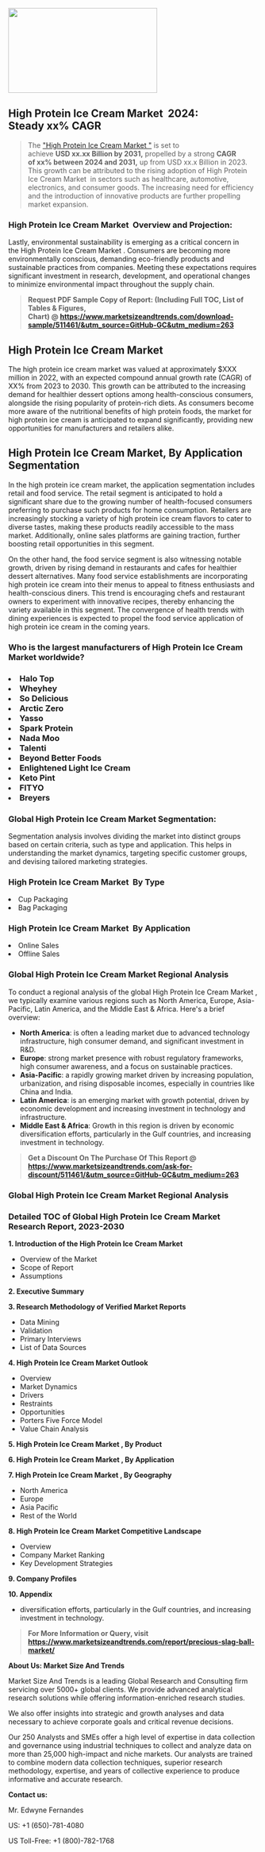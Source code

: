 <p><img class="alignnone size-medium wp-image-20088" src="https://ffe5etoiles.com/wp-content/uploads/2024/12/MST1-300x171.png" alt="" width="300" height="171" /></p><h2 id="ember46" class="ember-view reader-text-block__heading-2">High Protein Ice Cream Market &nbsp;2024: Steady&nbsp;xx% CAGR</h2><blockquote id="ember47" class="ember-view reader-text-block__blockquote">The&nbsp;<a class="app-aware-link " href="https://www.marketsizeandtrends.com/download-sample/511461/&utm_source=GitHub-GC&utm_medium=263" target="_blank" data-test-app-aware-link="">"High Protein Ice Cream Market "</a>&nbsp;is set to achieve&nbsp;<strong>USD&nbsp;xx.xx&nbsp;Billion by 2031,</strong>&nbsp;propelled by a strong&nbsp;<strong>CAGR of&nbsp;xx% between 2024 and 2031,</strong>&nbsp;up from USD xx.x Billion in 2023. This growth can be attributed to the rising adoption of&nbsp;High Protein Ice Cream Market &nbsp;in sectors such as healthcare, automotive, electronics, and consumer goods. The increasing need for efficiency and the introduction of innovative products are further propelling market expansion.</blockquote><h3 id="ember48" class="ember-view reader-text-block__heading-3">High Protein Ice Cream Market &nbsp;Overview and Projection:</h3><p id="ember49" class="ember-view reader-text-block__paragraph">Lastly, environmental sustainability is emerging as a critical concern in the&nbsp;High Protein Ice Cream Market . Consumers are becoming more environmentally conscious, demanding eco-friendly products and sustainable practices from companies. Meeting these expectations requires significant investment in research, development, and operational changes to minimize environmental impact throughout the supply chain.</p><blockquote id="ember50" class="ember-view reader-text-block__blockquote"><strong>Request PDF Sample Copy of Report: (Including Full TOC, List of Tables &amp; Figures, Chart)&nbsp;@&nbsp;<strong><a href="https://www.marketsizeandtrends.com/download-sample/511461/&utm_source=GitHub-GC&utm_medium=263" target="_blank">https://www.marketsizeandtrends.com/download-sample/511461/&utm_source=GitHub-GC&utm_medium=263</a></strong></strong></blockquote><h3 class=""> <h2>High Protein Ice Cream Market</h2><p>The high protein ice cream market was valued at approximately $XXX million in 2022, with an expected compound annual growth rate (CAGR) of XX% from 2023 to 2030. This growth can be attributed to the increasing demand for healthier dessert options among health-conscious consumers, alongside the rising popularity of protein-rich diets. As consumers become more aware of the nutritional benefits of high protein foods, the market for high protein ice cream is anticipated to expand significantly, providing new opportunities for manufacturers and retailers alike.</p><h2>High Protein Ice Cream Market, By Application Segmentation</h2><p>In the high protein ice cream market, the application segmentation includes retail and food service. The retail segment is anticipated to hold a significant share due to the growing number of health-focused consumers preferring to purchase such products for home consumption. Retailers are increasingly stocking a variety of high protein ice cream flavors to cater to diverse tastes, making these products readily accessible to the mass market. Additionally, online sales platforms are gaining traction, further boosting retail opportunities in this segment.</p><p>On the other hand, the food service segment is also witnessing notable growth, driven by rising demand in restaurants and cafes for healthier dessert alternatives. Many food service establishments are incorporating high protein ice cream into their menus to appeal to fitness enthusiasts and health-conscious diners. This trend is encouraging chefs and restaurant owners to experiment with innovative recipes, thereby enhancing the variety available in this segment. The convergence of health trends with dining experiences is expected to propel the food service application of high protein ice cream in the coming years.</p></h3><h3 id="" class="">Who is the largest manufacturers of&nbsp;High Protein Ice Cream Market worldwide?</h3><h3 class=""></Li><Li>Halo Top</Li><Li> Wheyhey</Li><Li> So Delicious</Li><Li> Arctic Zero</Li><Li> Yasso</Li><Li> Spark Protein</Li><Li> Nada Moo</Li><Li> Talenti</Li><Li> Beyond Better Foods</Li><Li> Enlightened Light Ice Cream</Li><Li> Keto Pint</Li><Li> FITYO</Li><Li> Breyers</h3><h3 id="ember53" class="ember-view reader-text-block__heading-3">Global&nbsp;High Protein Ice Cream Market Segmentation:</h3><p id="ember54" class="ember-view reader-text-block__paragraph">Segmentation analysis involves dividing the market into distinct groups based on certain criteria, such as type and application. This helps in understanding the market dynamics, targeting specific customer groups, and devising tailored marketing strategies.</p><h3 id="" class="">High Protein Ice Cream Market &nbsp;By Type</h3><p></Li><Li>Cup Packaging</Li><Li> Bag Packaging</p><h3 id="" class="">High Protein Ice Cream Market &nbsp;By Application</h3><p class=""></Li><Li>Online Sales</Li><Li> Offline Sales</p><h3 id="ember62" class="ember-view reader-text-block__heading-3">Global High Protein Ice Cream Market Regional Analysis</h3><p id="ember63" class="ember-view reader-text-block__paragraph">To conduct a regional analysis of the global High Protein Ice Cream Market , we typically examine various regions such as North America, Europe, Asia-Pacific, Latin America, and the Middle East &amp; Africa. Here's a brief overview:</p><ul><li><strong>North America</strong>: is often a leading market due to advanced technology infrastructure, high consumer demand, and significant investment in R&amp;D.</li><li><strong>Europe</strong>: strong market presence with robust regulatory frameworks, high consumer awareness, and a focus on sustainable practices.</li><li><strong>Asia-Pacific</strong>: a rapidly growing market driven by increasing population, urbanization, and rising disposable incomes, especially in countries like China and India.</li><li><strong>Latin America</strong>: is an emerging market with growth potential, driven by economic development and increasing investment in technology and infrastructure.</li><li><strong>Middle East &amp; Africa</strong>: Growth in this region is driven by economic diversification efforts, particularly in the Gulf countries, and increasing investment in technology.</li></ul><blockquote id="ember61" class="ember-view reader-text-block__blockquote"><strong>Get a Discount On The Purchase Of This Report @ <strong><a href="https://html-cleaner.com/" target="">https://www.marketsizeandtrends.com/ask-for-discount/511461/&utm_source=GitHub-GC&utm_medium=263</a></strong></strong></blockquote><h3 id="ember62" class="ember-view reader-text-block__heading-3">Global High Protein Ice Cream Market Regional Analysis</h3><h3 id="" class="">Detailed TOC of Global High Protein Ice Cream Market Research Report, 2023-2030</h3><p id="" class=""><strong>1. Introduction of the High Protein Ice Cream Market </strong></p><ul><li>Overview of the Market</li><li>Scope of Report</li><li>Assumptions</li></ul><p id="" class=""><strong>2. Executive Summary</strong></p><p id="" class=""><strong>3. Research Methodology of Verified Market Reports</strong></p><ul><li>Data Mining</li><li>Validation</li><li>Primary Interviews</li><li>List of Data Sources</li></ul><p id="" class=""><strong>4. High Protein Ice Cream Market Outlook</strong></p><ul><li>Overview</li><li>Market Dynamics</li><li>Drivers</li><li>Restraints</li><li>Opportunities</li><li>Porters Five Force Model</li><li>Value Chain Analysis</li></ul><p id="" class=""><strong>5. High Protein Ice Cream Market , By Product</strong></p><p id="" class=""><strong>6. High Protein Ice Cream Market , By Application</strong></p><p id="" class=""><strong>7. High Protein Ice Cream Market , By Geography</strong></p><ul><li>North America</li><li>Europe</li><li>Asia Pacific</li><li>Rest of the World</li></ul><p id="" class=""><strong>8. High Protein Ice Cream Market Competitive Landscape</strong></p><ul><li>Overview</li><li>Company Market Ranking</li><li>Key Development Strategies</li></ul><p id="" class=""><strong>9. Company Profiles</strong></p><p id="" class=""><strong>10. Appendix</strong></p><ul><li>diversification efforts, particularly in the Gulf countries, and increasing investment in technology.</li></ul><blockquote id="ember65" class="ember-view reader-text-block__blockquote"><strong>For More Information or Query, visit <strong><strong><a href="https://html-cleaner.com/" target="">https://www.marketsizeandtrends.com/report/precious-slag-ball-market/</a></strong></strong></strong></blockquote><p id="" class=""><strong>About Us: Market Size And Trends</strong></p><p id="" class="">Market Size And Trends is a leading Global Research and Consulting firm servicing over 5000+ global clients. We provide advanced analytical research solutions while offering information-enriched research studies.</p><p id="" class="">We also offer insights into strategic and growth analyses and data necessary to achieve corporate goals and critical revenue decisions.</p><p id="" class="">Our 250 Analysts and SMEs offer a high level of expertise in data collection and governance using industrial techniques to collect and analyze data on more than 25,000 high-impact and niche markets. Our analysts are trained to combine modern data collection techniques, superior research methodology, expertise, and years of collective experience to produce informative and accurate research.</p><p id="" class=""><strong>Contact us:</strong></p><p id="" class="">Mr. Edwyne Fernandes</p><p id="" class="">US: +1 (650)-781-4080</p><p id="" class="">US Toll-Free: +1 (800)-782-1768</p>
